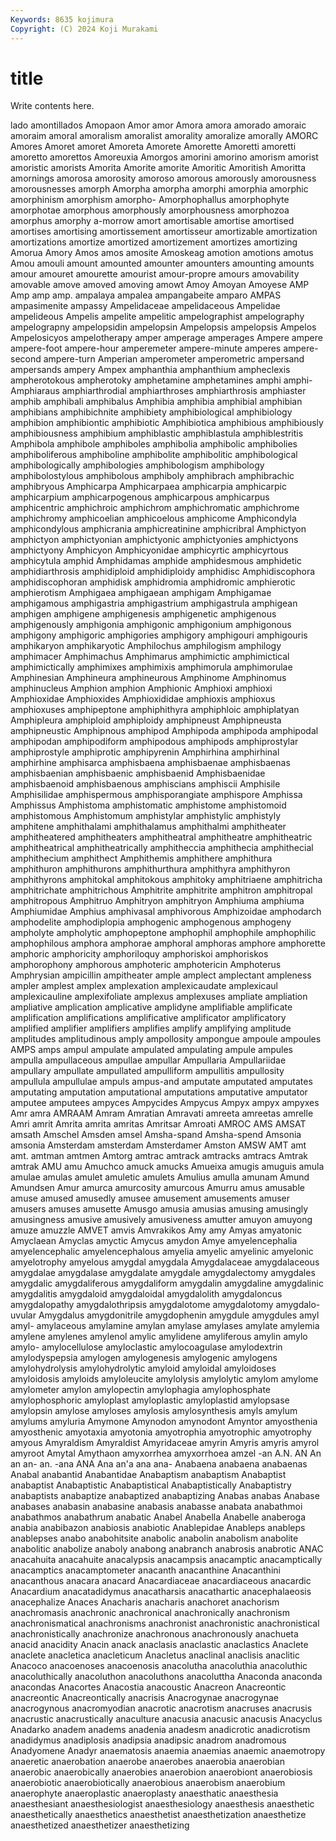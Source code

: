 ```yaml
---
Keywords: 8635 kojimura
Copyright: (C) 2024 Koji Murakami
---
```


# title

Write contents here.



lado amontillados Amopaon
Amor amor Amora amora amorado amoraic amoraim amoral amoralism amoralist
amorality amoralize amorally AMORC Amores Amoret amoret Amoreta Amorete Amorette
Amoretti amoretti amoretto amorettos Amoreuxia Amorgos amorini amorino amorism amorist
amoristic amorists Amorita Amorite amorite Amoritic Amoritish Amoritta amornings amorosa
amorosity amoroso amorous amorously amorousness amorousnesses amorph Amorpha amorpha amorphi
amorphia amorphic amorphinism amorphism amorpho- Amorphophallus amorphophyte amorphotae amorphous amorphously
amorphousness amorphozoa amorphus amorphy a-morrow amort amortisable amortise amortised amortises
amortising amortissement amortisseur amortizable amortization amortizations amortize amortized amortizement amortizes
amortizing Amorua Amory Amos amos amosite Amoskeag amotion amotions amotus
Amou amouli amount amounted amounter amounters amounting amounts amour amouret
amourette amourist amour-propre amours amovability amovable amove amoved amoving amowt
Amoy Amoyan Amoyese AMP Amp amp amp. ampalaya ampalea ampangabeite
amparo AMPAS ampasimenite ampassy Ampelidaceae ampelidaceous Ampelidae ampelideous Ampelis ampelite
ampelitic ampelographist ampelography ampelograpny ampelopsidin ampelopsin Ampelopsis ampelopsis Ampelos Ampelosicyos
ampelotherapy amper amperage amperages Ampere ampere ampere-foot ampere-hour amperemeter ampere-minute
amperes ampere-second ampere-turn Amperian amperometer amperometric ampersand ampersands ampery Ampex
amphanthia amphanthium ampheclexis ampherotokous ampherotoky amphetamine amphetamines amphi amphi- Amphiaraus
amphiarthrodial amphiarthroses amphiarthrosis amphiaster amphib amphibali amphibalus Amphibia amphibia amphibial
amphibian amphibians amphibichnite amphibiety amphibiological amphibiology amphibion amphibiontic amphibiotic Amphibiotica
amphibious amphibiously amphibiousness amphibium amphiblastic amphiblastula amphiblestritis Amphibola amphibole amphiboles
amphibolia amphibolic amphibolies amphiboliferous amphiboline amphibolite amphibolitic amphibological amphibologically amphibologies
amphibologism amphibology amphibolostylous amphibolous amphiboly amphibrach amphibrachic amphibryous Amphicarpa Amphicarpaea
amphicarpia amphicarpic amphicarpium amphicarpogenous amphicarpous amphicarpus amphicentric amphichroic amphichrom amphichromatic
amphichrome amphichromy amphicoelian amphicoelous amphicome Amphicondyla amphicondylous amphicrania amphicreatinine amphicribral
Amphictyon amphictyon amphictyonian amphictyonic amphictyonies amphictyons amphictyony Amphicyon Amphicyonidae amphicyrtic
amphicyrtous amphicytula amphid Amphidamas amphide amphidesmous amphidetic amphidiarthrosis amphidiploid amphidiploidy
amphidisc Amphidiscophora amphidiscophoran amphidisk amphidromia amphidromic amphierotic amphierotism Amphigaea amphigaean
amphigam Amphigamae amphigamous amphigastria amphigastrium amphigastrula amphigean amphigen amphigene amphigenesis
amphigenetic amphigenous amphigenously amphigonia amphigonic amphigonium amphigonous amphigony amphigoric amphigories
amphigory amphigouri amphigouris amphikaryon amphikaryotic Amphilochus amphilogism amphilogy amphimacer Amphimachus
Amphimarus amphimictic amphimictical amphimictically amphimixes amphimixis amphimorula amphimorulae Amphinesian Amphineura
amphineurous Amphinome Amphinomus amphinucleus Amphion amphion Amphionic Amphioxi amphioxi Amphioxidae
Amphioxides Amphioxididae amphioxis amphioxus amphioxuses amphipeptone amphiphithyra amphiphloic amphiplatyan Amphipleura
amphiploid amphiploidy amphipneust Amphipneusta amphipneustic Amphipnous amphipod Amphipoda amphipoda amphipodal
amphipodan amphipodiform amphipodous amphipods amphiprostylar amphiprostyle amphiprotic amphipyrenin Amphirhina amphirhinal
amphirhine amphisarca amphisbaena amphisbaenae amphisbaenas amphisbaenian amphisbaenic amphisbaenid Amphisbaenidae amphisbaenoid
amphisbaenous amphiscians amphiscii Amphisile Amphisilidae amphispermous amphisporangiate amphispore Amphissa Amphissus
Amphistoma amphistomatic amphistome amphistomoid amphistomous Amphistomum amphistylar amphistylic amphistyly amphitene
amphithalami amphithalamus amphithalmi amphitheater amphitheatered amphitheaters amphitheatral amphitheatre amphitheatric amphitheatrical
amphitheatrically amphitheccia amphithecia amphithecial amphithecium amphithect Amphithemis amphithere amphithura amphithuron
amphithurons amphithurthura amphithyra amphithyron amphithyrons amphitokal amphitokous amphitoky amphitriaene amphitricha
amphitrichate amphitrichous Amphitrite amphitrite amphitron amphitropal amphitropous Amphitruo Amphitryon amphitryon
Amphiuma amphiuma Amphiumidae Amphius amphivasal amphivorous Amphizoidae amphodarch amphodelite amphodiplopia
amphogenic amphogenous amphogeny ampholyte ampholytic amphopeptone amphophil amphophile amphophilic amphophilous
amphora amphorae amphoral amphoras amphore amphorette amphoric amphoricity amphoriloquy amphoriskoi
amphoriskos amphorophony amphorous amphoteric amphotericin Amphoterus Amphrysian ampicillin ampitheater ample
amplect amplectant ampleness ampler amplest amplex amplexation amplexicaudate amplexicaul amplexicauline
amplexifoliate amplexus amplexuses ampliate ampliation ampliative amplication amplicative amplidyne amplifiable
amplificate amplification amplifications amplificative amplificator amplificatory amplified amplifier amplifiers amplifies
amplify amplifying amplitude amplitudes amplitudinous amply ampollosity ampongue ampoule ampoules
AMPS amps ampul ampulate ampulated ampulating ampule ampules ampulla ampullaceous
ampullae ampullar Ampullaria Ampullariidae ampullary ampullate ampullated ampulliform ampullitis ampullosity
ampullula ampullulae ampuls ampus-and amputate amputated amputates amputating amputation amputational
amputations amputative amputator amputee amputees ampyces Ampycides Ampycus Ampyx ampyx
ampyxes Amr amra AMRAAM Amram Amratian Amravati amreeta amreetas amrelle
Amri amrit Amrita amrita amritas Amritsar Amroati AMROC AMS AMSAT
amsath Amschel Amsden amsel Amsha-spand Amsha-spend Amsonia amsonia Amsterdam amsterdam
Amsterdamer Amston AMSW AMT amt amt. amtman amtmen Amtorg amtrac
amtrack amtracks amtracs Amtrak amtrak AMU amu Amuchco amuck amucks
Amueixa amugis amuguis amula amulae amulas amulet amuletic amulets Amulius
amulla amunam Amund Amundsen Amur amurca amurcosity amurcous Amurru amus
amusable amuse amused amusedly amusee amusement amusements amuser amusers amuses
amusette Amusgo amusia amusias amusing amusingly amusingness amusive amusively amusiveness
amutter amuyon amuyong amuze amuzzle AMVET amvis Amvrakikos Amy amy
Amyas amyatonic Amyclaean Amyclas amyctic Amycus amydon Amye amyelencephalia amyelencephalic
amyelencephalous amyelia amyelic amyelinic amyelonic amyelotrophy amyelous amygdal amygdala Amygdalaceae
amygdalaceous amygdalae amygdalase amygdalate amygdale amygdalectomy amygdales amygdalic amygdaliferous amygdaliform
amygdalin amygdaline amygdalinic amygdalitis amygdaloid amygdaloidal amygdalolith amygdaloncus amygdalopathy amygdalothripsis
amygdalotome amygdalotomy amygdalo-uvular Amygdalus amygdonitrile amygdophenin amygdule amygdules amyl amyl-
amylaceous amylamine amylan amylase amylases amylate amylemia amylene amylenes amylenol
amylic amylidene amyliferous amylin amylo amylo- amylocellulose amyloclastic amylocoagulase amylodextrin
amylodyspepsia amylogen amylogenesis amylogenic amylogens amylohydrolysis amylohydrolytic amyloid amyloidal amyloidoses
amyloidosis amyloids amyloleucite amylolysis amylolytic amylom amylome amylometer amylon amylopectin
amylophagia amylophosphate amylophosphoric amyloplast amyloplastic amyloplastid amylopsase amylopsin amylose amyloses
amylosis amylosynthesis amyls amylum amylums amyluria Amymone Amynodon amynodont Amyntor
amyosthenia amyosthenic amyotaxia amyotonia amyotrophia amyotrophic amyotrophy amyous Amyraldism Amyraldist
Amyridaceae amyrin Amyris amyris amyrol amyroot Amytal Amythaon amyxorrhea amyxorrhoea
amzel -an A.N. AN An an an- an. -ana ANA
Ana an'a ana ana- Anabaena anabaena anabaenas Anabal anabantid Anabantidae
Anabaptism anabaptism Anabaptist anabaptist Anabaptistic Anabaptistical Anabaptistically Anabaptistry anabaptists anabaptize
anabaptized anabaptizing Anabas anabas Anabase anabases anabasin anabasine anabasis anabasse
anabata anabathmoi anabathmos anabathrum anabatic Anabel Anabella Anabelle anaberoga anabia
anabibazon anabiosis anabiotic Anablepidae Anableps anableps anablepses anabo anabohitsite anabolic
anabolin anabolism anabolite anabolitic anabolize anaboly anabong anabranch anabrosis anabrotic
ANAC anacahuita anacahuite anacalypsis anacampsis anacamptic anacamptically anacamptics anacamptometer anacanth
anacanthine Anacanthini anacanthous anacara anacard Anacardiaceae anacardiaceous anacardic Anacardium anacatadidymus
anacatharsis anacathartic anacephalaeosis anacephalize Anaces Anacharis anacharis anachoret anachorism anachromasis
anachronic anachronical anachronically anachronism anachronismatical anachronisms anachronist anachronistic anachronistical anachronistically
anachronize anachronous anachronously anachueta anacid anacidity Anacin anack anaclasis anaclastic
anaclastics Anaclete anaclete anacletica anacleticum Anacletus anaclinal anaclisis anaclitic Anacoco
anacoenoses anacoenosis anacolutha anacoluthia anacoluthic anacoluthically anacoluthon anacoluthons anacoluttha Anaconda
anaconda anacondas Anacortes Anacostia anacoustic Anacreon Anacreontic anacreontic Anacreontically anacrisis
Anacrogynae anacrogynae anacrogynous anacromyodian anacrotic anacrotism anacruses anacrusis anacrustic anacrustically
anaculture anacusia anacusic anacusis Anacyclus Anadarko anadem anadems anadenia anadesm
anadicrotic anadicrotism anadidymus anadiplosis anadipsia anadipsic anadrom anadromous Anadyomene Anadyr
anaematosis anaemia anaemias anaemic anaemotropy anaeretic anaerobation anaerobe anaerobes anaerobia
anaerobian anaerobic anaerobically anaerobies anaerobion anaerobiont anaerobiosis anaerobiotic anaerobiotically anaerobious
anaerobism anaerobium anaerophyte anaeroplastic anaeroplasty anaesthatic anaesthesia anaesthesiant anaesthesiologist anaesthesiology
anaesthesis anaesthetic anaesthetically anaesthetics anaesthetist anaesthetization anaesthetize anaesthetized anaesthetizer anaesthetizing
